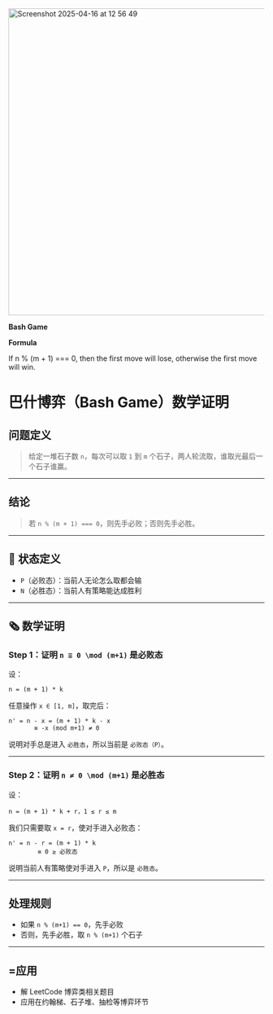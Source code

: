 <img width="603" alt="Screenshot 2025-04-16 at 12 56 49" src="https://github.com/user-attachments/assets/ca96be78-a36e-47c6-be81-9d2ddd04ec21" />


**Bash Game**


**Formula**


If n % (m + 1) === 0, then the first move will lose, otherwise the first move will win.


# 巴什博弈（Bash Game）数学证明

## 问题定义

> 给定一堆石子数 `n`，每次可以取 `1` 到 `m` 个石子，两人轮流取，谁取光最后一个石子谁赢。

---

## 结论

> 若 `n % (m + 1) === 0`，则先手必败；否则先手必胜。

---

## 🧹 状态定义

- `P`（必败态）：当前人无论怎么取都会输
- `N`（必胜态）：当前人有策略能达成胜利

---

## 🗞 数学证明

### Step 1：证明 `n ≡ 0 \mod (m+1)` 是必败态

设：
```
n = (m + 1) * k
```

任意操作 `x ∈ [1, m]`，取完后：
```
n' = n - x = (m + 1) * k - x
       ≡ -x (mod m+1) ≠ 0
```

说明对手总是进入 `必胜态`，所以当前是 `必败态（P）`。

---

### Step 2：证明 `n ≠ 0 \mod (m+1)` 是必胜态

设：
```
n = (m + 1) * k + r，1 ≤ r ≤ m
```

我们只需要取 `x = r`，使对手进入必败态：
```
n' = n - r = (m + 1) * k
        ≡ 0 ≥ 必败态
```

说明当前人有策略使对手进入 `P`，所以是 `必胜态`。

---

## 处理规则

- 如果 `n % (m+1) == 0`，先手必败
- 否则，先手必胜，取 `n % (m+1)` 个石子

---

## =应用

- 解 LeetCode 博弈类相关题目
- 应用在约翰梯、石子堆、抽检等博弈环节
